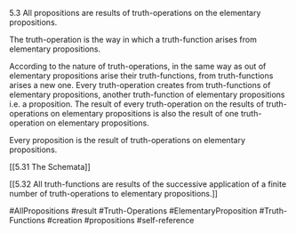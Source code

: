 5.3 All propositions are results of truth-operations on the elementary propositions.

The truth-operation is the way in which a truth-function arises from elementary propositions.

According to the nature of truth-operations, in the same way as out of elementary propositions arise their truth-functions, from truth-functions arises a new one. Every truth-operation creates from truth-functions of elementary propositions, another truth-function of elementary propositions i.e. a proposition. The result of every truth-operation on the results of truth-operations on elementary propositions is also the result of one truth-operation on elementary propositions.

Every proposition is the result of truth-operations on elementary propositions.

[[5.31 The Schemata]]

[[5.32 All truth-functions are results of the successive application of a finite number of truth-operations to elementary propositions.]]

#AllPropositions #result #Truth-Operations #ElementaryProposition #Truth-Functions #creation #propositions #self-reference  